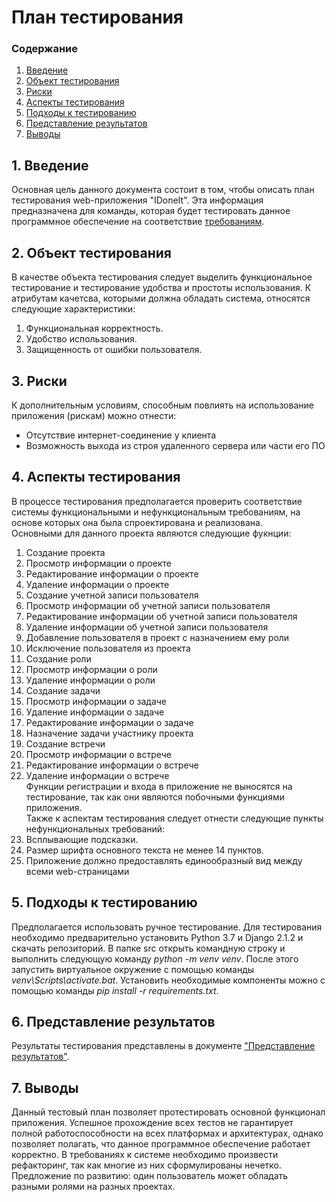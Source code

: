 ﻿# План тестирования
 
 ### Содержание
 
 1. [Введение](#1) <br>
 2. [Объект тестирования](#2) <br>
 3. [Риски](#3) <br>
 4. [Аспекты тестирования](#4) <br>
 5. [Подходы к тестированию](#5) <br>
 6. [Представление результатов](#6) <br>
 7. [Выводы](#7) <br>

## 1\. Введение <a name = "1"></a>

Основная цель данного документа состоит в том, чтобы описать план тестирования web-приложения "IDoneIt". Эта информация предназначена для команды, которая будет тестировать данное программное обеспечение на соответствие [требованиям](SRS.md).

## 2\. Объект тестирования <a name = "2"></a>

В качестве объекта тестирования следует выделить функциональное тестирование и тестирование удобства и простоты использования.
К атрибутам качетсва, которыми должна обладать система, относятся следующие характеристики:
1. Функциональная корректность.
2. Удобство использования.
3. Защищенность от ошибки пользователя. 
 
## 3\. Риски <a name = "3"></a>

К дополнительным условиям, способным повлиять на использование приложения (рискам) можно отнести:

* Отсутствие интернет-соединение у клиента
* Возможность выхода из строя удаленного сервера или части его ПО

## 4\. Аспекты тестирования <a name = "4"></a>

В процессе тестирования предполагается проверить соответствие системы функциональными и нефункциональным требованиям, на основе которых она была спроектирована и реализована. <br>
Основными для данного проекта являются следующие фукнции: <br>
1. Создание проекта <br>
2. Просмотр информации о проекте <br>
3. Редактирование информации о проекте <br>
4. Удаление информации о проекте <br>
5. Создание учетной записи пользователя <br>
6. Просмотр информации об учетной записи пользователя <br>
7. Редактирование информации об учетной записи пользователя <br>
8. Удаление информации об учетной записи пользователя <br>
9. Добавление пользователя в проект с назначением ему роли <br>
10. Исключение пользователя из проекта <br>
11. Создание роли <br>
12. Просмотр информации о роли <br>
13. Удаление информации о роли <br>
14. Создание задачи <br>
15. Просмотр информации о задаче <br>
16. Удаление информации о задаче <br>
17. Редактирование информации о задаче <br>
18. Назначение задачи участнику проекта <br>
19. Создание встречи <br>
20. Просмотр информации о встрече <br>
21. Редактирование информации о встрече <br>
22. Удаление информации о встрече <br>
Функции регистрации и входа в приложение не выносятся на тестирование, так как они являются побочными функциями приложения. <br>
Также к аспектам тестирования следует отнести следующие пункты нефункциональных требований: <br>
1. Всплывающие подсказки. <br>
2. Размер шрифта основного текста не менее 14 пунктов. <br>
3. Приложение должно предоставлять единообразный вид между всеми web-страницами <br>
   
## 5\. Подходы к тестированию <a name = "5"></a>

Предполагается использовать ручное тестирование. Для тестирования необходимо предварительно установить Python 3.7 и Django 2.1.2 и скачать репозиторий. В папке src открыть командную строку и выполнить следующую команду *python -m venv venv*. После этого запустить виртуальное окружение с помощью команды *venv\Scripts\activate.bat*. Установить необходимые компоненты можно с помощью команды *pip install -r requirements.txt*.

## 6\. Представление результатов <a name = "6"></a>

Результаты тестирования представлены в документе ["Представление результатов"](test_results.md).

## 7\. Выводы <a name = "7"></a>  
Данный тестовый план позволяет протестировать основной функционал приложения. Успешное прохождение всех тестов не гарантирует полной работоспособности на всех платформах и архитектурах, однако позволяет полагать, что данное программное обеспечение работает корректно. В требованиях к системе необходимо произвести рефакторинг, так как многие из них сформулированы нечетко.   
Предложение по развитию: один пользователь может обладать разными ролями на разных проектах.
